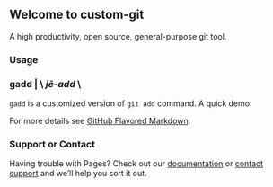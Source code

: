 ## Welcome to custom-git

A high productivity, open source, general-purpose git tool.

### Usage

### gadd | \\ *j**ē**-add* \\
`gadd` is a customized version of `git add` command.
A quick demo:
<div>
    <script id="asciicast-vWsQk9p9LDeu92PjQhMD0my9i" src="https://asciinema.org/a/vWsQk9p9LDeu92PjQhMD0my9i.js" async data-cols="75" data-rows="15"></script>
</div>

For more details see [GitHub Flavored Markdown](https://guides.github.com/features/mastering-markdown/).

### Support or Contact

Having trouble with Pages? Check out our [documentation](https://docs.github.com/categories/github-pages-basics/) or [contact support](https://support.github.com/contact) and we’ll help you sort it out.
